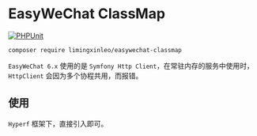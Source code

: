 # EasyWeChat ClassMap

[![PHPUnit](https://github.com/limingxinleo/easywechat-classmap/actions/workflows/test.yml/badge.svg)](https://github.com/limingxinleo/easywechat-classmap/actions/workflows/test.yml)

```
composer require limingxinleo/easywechat-classmap
```

`EasyWeChat 6.x` 使用的是 `Symfony Http Client`，在常驻内存的服务中使用时，`HttpClient` 会因为多个协程共用，而报错。

## 使用

`Hyperf` 框架下，直接引入即可。
